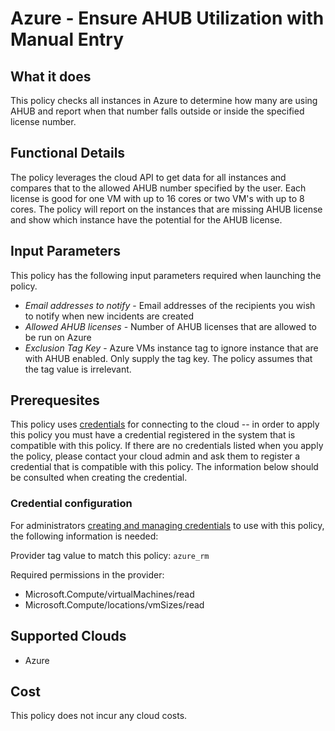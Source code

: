 # Azure - Ensure AHUB Utilization with Manual Entry

## What it does

This policy checks all instances in Azure to determine how many are using AHUB and report when that number falls outside or inside the specified license number.

## Functional Details

The policy leverages the cloud API to get data for all instances and compares that to the allowed AHUB number specified by the user.
Each license is good for one VM with up to 16 cores or two VM's with up to 8 cores. The policy will report on the instances that are missing AHUB license and show which instance have the potential for the AHUB license.

## Input Parameters

This policy has the following input parameters required when launching the policy.

- *Email addresses to notify* - Email addresses of the recipients you wish to notify when new incidents are created
- *Allowed AHUB licenses* - Number of AHUB licenses that are allowed to be run on Azure
- *Exclusion Tag Key* - Azure VMs instance tag to ignore instance that are with AHUB enabled. Only supply the tag key. The policy assumes that the tag value is irrelevant.

## Prerequesites

This policy uses [credentials](https://docs.rightscale.com/policies/users/guides/credential_management.html) for connecting to the cloud -- in order to apply this policy you must have a credential registered in the system that is compatible with this policy. If there are no credentials listed when you apply the policy, please contact your cloud admin and ask them to register a credential that is compatible with this policy. The information below should be consulted when creating the credential.

### Credential configuration

For administrators [creating and managing credentials](https://docs.rightscale.com/policies/users/guides/credential_management.html) to use with this policy, the following information is needed:

Provider tag value to match this policy: `azure_rm`

Required permissions in the provider:

- Microsoft.Compute/virtualMachines/read
- Microsoft.Compute/locations/vmSizes/read

## Supported Clouds

- Azure

## Cost

This policy does not incur any cloud costs.
